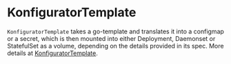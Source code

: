 # KonfiguratorTemplate

`KonfiguratorTemplate` takes a go-template and translates it into a configmap or a secret, which is then mounted into either Deployment, Daemonset or StatefulSet as a volume, depending on the details provided in its spec. More details at [KonfiguratorTemplate](https://github.com/stakater/Konfigurator/blob/master/docs/PodMetadataInjector.md).
